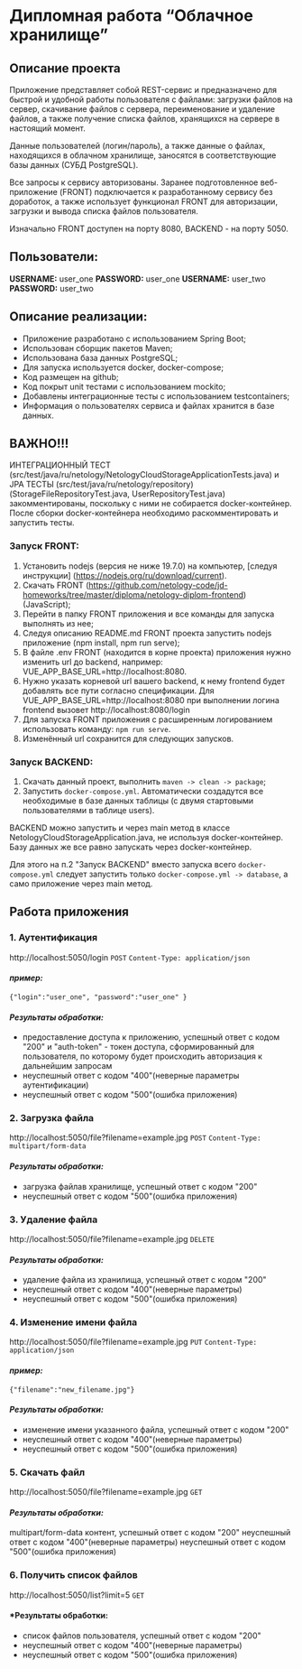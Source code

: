 # Дипломная работа “Облачное хранилище”

## Описание проекта
Приложение представляет собой REST-сервис и предназначено для быстрой и удобной работы пользователя 
с файлами: загрузки файлов на сервер, скачивание файлов с сервера, переименование и удаление файлов, 
а также получение списка файлов, хранящихся на сервере в настоящий момент. 

Данные пользователей (логин/пароль), а также данные о файлах, находящихся в облачном хранилище, 
заносятся в соответствующие базы данных (СУБД PostgreSQL).

Все запросы к сервису авторизованы.
Заранее подготовленное веб-приложение (FRONT) подключается к разработанному сервису без доработок, 
а также использует функционал FRONT для авторизации, загрузки и вывода списка файлов пользователя.

Изначально FRONT доступен на порту 8080, BACKEND - на порту 5050.

## Пользователи:
**USERNAME:** user_one **PASSWORD:** user_one
**USERNAME:** user_two **PASSWORD:** user_two

## Описание реализации:
- Приложение разработано с использованием Spring Boot;
- Использован сборщик пакетов Maven;
- Использована база данных PostgreSQL;
- Для запуска используется docker, docker-compose;
- Код размещен на github;
- Код покрыт unit тестами с использованием mockito;
- Добавлены интеграционные тесты с использованием testcontainers;
- Информация о пользователях сервиса и файлах хранится в базе данных.

## ВАЖНО!!!
ИНТЕГРАЦИОННЫЙ ТЕСТ (src/test/java/ru/netology/NetologyCloudStorageApplicationTests.java) и
JPA ТЕСТЫ (src/test/java/ru/netology/repository) (StorageFileRepositoryTest.java, UserRepositoryTest.java)
закомментированы, поскольку с ними не собирается docker-контейнер.
После сборки docker-контейнера необходимо раскомментировать и запустить тесты.

### Запуск FRONT:
1. Установить nodejs (версия не ниже 19.7.0) на компьютер, [следуя инструкции] (https://nodejs.org/ru/download/current).
2. Скачать FRONT (https://github.com/netology-code/jd-homeworks/tree/master/diploma/netology-diplom-frontend) 
(JavaScript);
3. Перейти в папку FRONT приложения и все команды для запуска выполнять из нее;
4. Следуя описанию README.md FRONT проекта запустить nodejs приложение (npm install, npm run serve);
5. В файле .env FRONT (находится в корне проекта) приложения нужно изменить url до backend,
например: VUE_APP_BASE_URL=http://localhost:8080.
6. Нужно указать корневой url вашего backend, к нему frontend будет добавлять все пути согласно
   спецификации.
   Для VUE_APP_BASE_URL=http://localhost:8080 при выполнении логина frontend вызовет
   http://localhost:8080/login
7. Для запуска FRONT приложения с расширенным логированием использовать команду: `npm run serve`.
8. Изменённый url сохранится для следующих запусков.

### Запуск BACKEND:
1. Скачать данный проект, выполнить `maven -> clean -> package`;
2. Запустить `docker-compose.yml`.
Автоматически создадутся все необходимые в базе данных таблицы (с двумя стартовыми пользователями в таблице users).

BACKEND можно запустить и через main метод в классе NetologyCloudStorageApplication.java,
не используя docker-контейнер. Базу данных же все равно запускать через docker-контейнер.

Для этого на п.2 "Запуск BACKEND" вместо запуска всего `docker-compose.yml` следует запустить
только `docker-compose.yml -> database`, а само приложение через main метод.

## Работа приложения

### 1. Аутентификация
http://localhost:5050/login
`POST`
`Content-Type: application/json`

#### *пример:*
`{"login":"user_one",
"password":"user_one"
}`

#### *Результаты обработки:*
- предоставление доступа к приложению, успешный ответ с кодом "200" и "auth-token" - токен доступа, 
сформированный для пользователя, по которому будет происходить авторизация к дальнейшим запросам
- неуспешный ответ с кодом "400"(неверные параметры аутентификации)
- неуспешный ответ с кодом "500"(ошибка приложения)

### 2. Загрузка файла
http://localhost:5050/file?filename=example.jpg
`POST`
`Content-Type: multipart/form-data`

#### *Результаты обработки:*
- загрузка файлав хранилище, успешный ответ с кодом "200"
- неуспешный ответ с кодом "500"(ошибка приложения)

### 3. Удаление файла
http://localhost:5050/file?filename=example.jpg
`DELETE`

#### *Результаты обработки:*
- удаление файла из хранилища, успешный ответ с кодом "200"
- неуспешный ответ с кодом "400"(неверные параметры)
- неуспешный ответ с кодом "500"(ошибка приложения)

### 4. Изменение имени файла
http://localhost:5050/file?filename=example.jpg
`PUT`
`Content-Type: application/json`

#### *пример:*
`{"filename":"new_filename.jpg"}`

#### *Результаты обработки:*
- изменение имени указанного файла, успешный ответ с кодом "200"
- неуспешный ответ с кодом "400"(неверные параметры)
- неуспешный ответ с кодом "500"(ошибка приложения)

### 5. Скачать файл
http://localhost:5050/file?filename=example.jpg
`GET`

#### *Результаты обработки:*
multipart/form-data контент, успешный ответ с кодом "200"
неуспешный ответ с кодом "400"(неверные параметры)
неуспешный ответ с кодом "500"(ошибка приложения)


### 6. Получить список файлов
http://localhost:5050/list?limit=5
`GET`
#### *Результаты обработки:
- список файлов пользователя, успешный ответ с кодом "200"
- неуспешный ответ с кодом "400"(неверные параметры)
- неуспешный ответ с кодом "500"(ошибка приложения)
